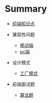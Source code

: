 # Summary

* [前端知识点](README.md)
* 兼容性问题
    * [移动端](compatibility/mobile.md)
    * [pc端](compatibility/pc.md)
* 设计模式
    * [工厂模式](designPattern/factory.md)
    
* 前端面试题
    * [算法题](interviewTopic/algorithm.md)    

